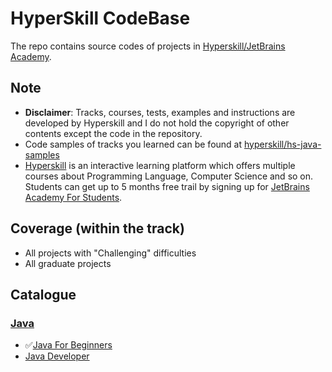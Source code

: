 # HyperSkill CodeBase

The repo contains source codes of projects in [Hyperskill/JetBrains Academy](https://hyperskill.org).

## Note
- **Disclaimer**: Tracks, courses, tests, examples and instructions are developed by Hyperskill and I do not hold the copyright of other contents except the code in the repository.
- Code samples of tracks you learned can be found at [hyperskill/hs-java-samples](https://github.com/hyperskill/hs-java-samples)
- [Hyperskill](https://hyperskill.org) is an interactive learning platform which offers multiple courses about Programming Language, Computer Science and so on. Students can get up to 5 months free trail by signing up for [JetBrains Academy For Students](https://lp.jetbrains.com/jba-students/).

## Coverage (within the track)
- All projects with "Challenging" difficulties
- All graduate projects

## Catalogue
### [Java](./Java/)
- ✅[Java For Beginners](./Java/Java%20for%20Beginners/)
- [Java Developer](./Java/Java%20Developer)
